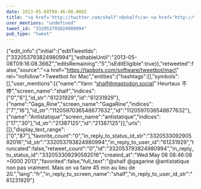 ```yaml
---
date: 2013-05-08T08:46:08.000Z
title: "<a href='http://twitter.com/shalf'>@shalf</a> <a href='http://twitter.com/gagarine'>@gagarine</a> <a href='http://twitter.com/antistatique'>@antistatique</a> non pas vraiment. Mais on va faire 45 min au lieu de 20.″"
user_mentions: "undefined"
tweet_id: "332053793824980994"
pub_type: "tweet"
---
```

{"edit_info":{"initial":{"editTweetIds":["332053793824980994"],"editableUntil":"2013-05-08T09:16:08.366Z","editsRemaining":"5","isEditEligible":true}},"retweeted":false,"source":"<a href=\"https://tapbots.com/software/tweetbot/mac\" rel=\"nofollow\">Tweetbot for Mac</a>","entities":{"hashtags":[],"symbols":[],"user_mentions":[{"name":"Yann “shalf@mastodon.social” Heurtaux 不停","screen_name":"shalf","indices":["0","6"],"id_str":"61231929","id":"61231929"},{"name":"Gaga_Rine","screen_name":"GagaRine","indices":["7","16"],"id_str":"1120597036548677632","id":"1120597036548677632"},{"name":"Antistatique","screen_name":"antistatique","indices":["17","30"],"id_str":"21387125","id":"21387125"}],"urls":[]},"display_text_range":["0","87"],"favorite_count":"0","in_reply_to_status_id_str":"332053309290582016","id_str":"332053793824980994","in_reply_to_user_id":"61231929","truncated":false,"retweet_count":"0","id":"332053793824980994","in_reply_to_status_id":"332053309290582016","created_at":"Wed May 08 08:46:08 +0000 2013","favorited":false,"full_text":"@shalf @gagarine @antistatique non pas vraiment. Mais on va faire 45 min au lieu de 20.","lang":"fr","in_reply_to_screen_name":"shalf","in_reply_to_user_id_str":"61231929"}
